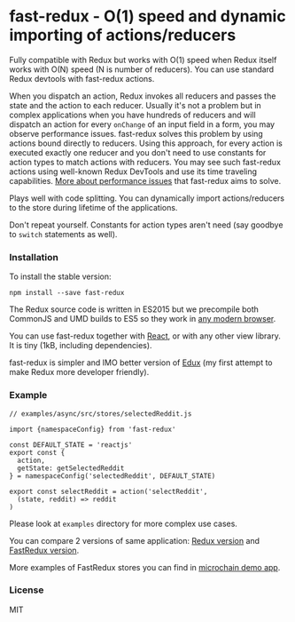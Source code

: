 # fast-redux - O(1) speed and dynamic importing of actions/reducers

Fully compatible with Redux but works with O(1) speed when Redux itself works with O(N) speed (N is number of reducers). You can use standard Redux devtools with fast-redux actions.

When you dispatch an action, Redux invokes all reducers and passes the state and the action to each reducer.
Usually it's not a problem but in complex applications when you have hundreds of reducers and will dispatch an action for every `onChange` of an input field in a form, 
you may observe performance issues. fast-redux solves this problem by using actions bound directly to reducers. Using this approach, for every action is executed exactly 
one reducer and you don't need to use constants for action types to match actions with reducers. You may see such fast-redux actions using well-known Redux DevTools and use
its time traveling capabilities. [More about performance issues](https://github.com/dogada/fast-redux/issues/1#issuecomment-320465448) that fast-redux aims to solve.

Plays well with code splitting. You can dynamically import actions/reducers to the store during lifetime of the applications.

Don't repeat yourself. Constants for action types aren't need (say goodbye to `switch` statements as well).


### Installation

To install the stable version:

```
npm install --save fast-redux
```

The Redux source code is written in ES2015 but we precompile both CommonJS and UMD builds to ES5 so they work in [any modern browser](http://caniuse.com/#feat=es5).


You can use fast-redux together with [React](https://facebook.github.io/react/), or with any other view library.  
It is tiny (1kB, including dependencies).

fast-redux is simpler and IMO better version of [Edux](https://github.com/dogada/edux) (my first attempt to make Redux more developer friendly).

### Example
```
// examples/async/src/stores/selectedReddit.js

import {namespaceConfig} from 'fast-redux'

const DEFAULT_STATE = 'reactjs'
export const {
  action,
  getState: getSelectedReddit
} = namespaceConfig('selectedReddit', DEFAULT_STATE)

export const selectReddit = action('selectReddit',
  (state, reddit) => reddit
)
```

Please look at `examples` directory for more complex use cases.

You can compare 2 versions of same application: [Redux version](https://github.com/reactjs/redux/tree/master/examples/async) and [FastRedux version](https://github.com/dogada/fast-redux/tree/master/examples/async).

More examples of FastRedux stores you can find in [microchain demo app](https://github.com/dogada/microchain/tree/master/webapp/store).

### License

MIT

